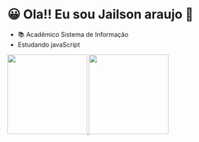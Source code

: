 ### <h1>😀 Ola!! Eu sou Jailson araujo 👋</h1>

- 📚 Acadêmico Sistema de Informação
- Estudando javaScript

<div>
  <a href="https://github.com/jailsonaraujo">
  <img height="180em" src="https://github-readme-stats.vercel.app/api?username=jailsonaraujo&show_icons=true&theme=merko&include_all_commits=true&count_private=true"/>
  <img height="180em" src="https://github-readme-stats.vercel.app/api/top-langs/?username=jailsonaraujo&layout=compact&langs_count=7&theme=merko"/>
</div>
